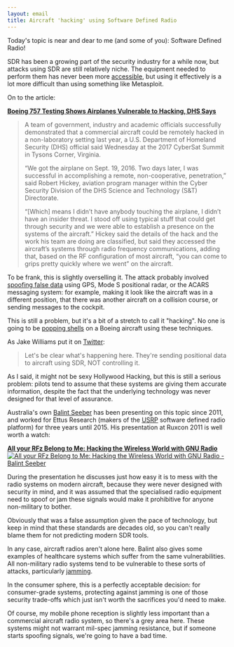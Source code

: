 ```yaml
---
layout: email
title: Aircraft 'hacking' using Software Defined Radio
---
```


Today's topic is near and dear to me (and some of you): Software Defined Radio!

SDR has been a growing part of the security industry for a while now, but attacks using SDR are still relatively niche. The equipment needed to perform them has never been more [accessible](https://hakshop.com/products/hackrf), but using it effectively is a lot more difficult than using something like Metasploit.

On to the article:

[**Boeing 757 Testing Shows Airplanes Vulnerable to Hacking, DHS Says**](http://www.aviationtoday.com/2017/11/08/boeing-757-testing-shows-airplanes-vulnerable-hacking-dhs-says/)

>A team of government, industry and academic officials successfully demonstrated that a commercial aircraft could be remotely hacked in a non-laboratory setting last year, a U.S. Department of Homeland Security (DHS) official said Wednesday at the 2017 CyberSat Summit in Tysons Corner, Virginia.
>
>“We got the airplane on Sept. 19, 2016. Two days later, I was successful in accomplishing a remote, non-cooperative, penetration,” said Robert Hickey, aviation program manager within the Cyber Security Division of the DHS Science and Technology (S&T) Directorate.
>
>“[Which] means I didn’t have anybody touching the airplane, I didn’t have an insider threat. I stood off using typical stuff that could get through security and we were able to establish a presence on the systems of the aircraft.” Hickey said the details of the hack and the work his team are doing are classified, but said they accessed the aircraft’s systems through radio frequency communications, adding that, based on the RF configuration of most aircraft, “you can come to grips pretty quickly where we went” on the aircraft.

To be frank, this is slightly overselling it. The attack probably involved [spoofing false data](https://en.wikipedia.org/wiki/Spoofing_attack) using GPS, Mode S positional radar, or the ACARS messaging system: for example, making it look like the aircraft was in a different position, that there was another aircraft on a collision course, or sending messages to the cockpit.

This is still a problem, but it's a bit of a stretch to call it "hacking". No one is going to be [popping shells](https://i.imgur.com/vRU0Fum.gif) on a Boeing aircraft using these techniques.

As Jake Williams put it on [Twitter](https://twitter.com/MalwareJake/status/929021262088884224):

>Let's be clear what's happening here. They're sending positional data to aircraft using SDR, NOT controlling it.

As I said, it might not be sexy Hollywood Hacking, but this is still a serious problem: pilots tend to assume that these systems are giving them accurate information, despite the fact that the underlying technology was never designed for that level of assurance.

Australia's own [Balint Seeber](https://twitter.com/spenchdotnet) has been presenting on this topic since 2011, and worked for Ettus Research (makers of the [USRP](https://www.ettus.com/product/category/USRP-X-Series) software defined radio platform) for three years until 2015. His presentation at Ruxcon 2011 is well worth a watch:

[**All your RFz Belong to Me: Hacking the Wireless World with GNU Radio**]()
[![All your RFz Belong to Me: Hacking the Wireless World with GNU Radio - Balint Seeber](https://markeldo.com/images/balint-seeber-all-your-RFz.png)](https://www.youtube.com/watch?v=pbgeLRvjirI)

During the presentation he discusses just how easy it is to mess with the radio systems on modern aircraft, because they were never designed with security in mind, and it was assumed that the specialised radio equipment need to spoof or jam these signals would make it prohibitive for anyone non-military to bother.

Obviously that was a false assumption given the pace of technology, but keep in mind that these standards are decades old, so you can't really blame them for not predicting modern SDR tools.

In any case, aircraft radios aren't alone here. Balint also gives some examples of healthcare systems which suffer from the same vulnerabilities. All non-military radio systems tend to be vulnerable to these sorts of attacks, particularly [jamming](https://en.wikipedia.org/wiki/Radio_jamming).

In the consumer sphere, this is a perfectly acceptable decision: for consumer-grade systems, protecting against jamming is one of those security trade-offs which just isn't worth the sacrifices you'd need to make.

Of course, my mobile phone reception is slightly less important than a commercial aircraft radio system, so there's a grey area here. These systems might not warrant mil-spec jamming resistance, but if someone starts spoofing signals, we're going to have a bad time.